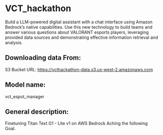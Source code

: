 # VCT_hackathon

Build a LLM-powered digital assistant with a chat interface using Amazon Bedrock’s native capabilities. Use this new technology to build teams and answer various questions about VALORANT esports players, leveraging provided data sources and demonstrating effective information retrieval and analysis.


Downloading data From:
-
S3 Bucket URL: https://vcthackathon-data.s3.us-west-2.amazonaws.com

Model name: 
-
vct_espot_manager 

General description:
-
Finetuning Titan Text G1 - Lite v1 on AWS Bedrock Aching the following Goal.

